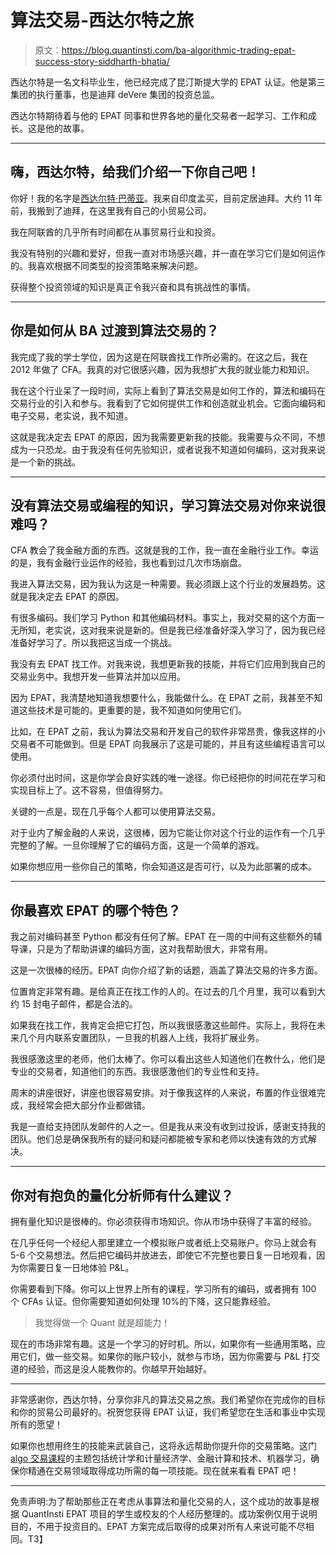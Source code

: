 # 算法交易-西达尔特之旅

> 原文：<https://blog.quantinsti.com/ba-algorithmic-trading-epat-success-story-siddharth-bhatia/>

西达尔特是一名文科毕业生，他已经完成了昆汀斯提大学的 EPAT 认证。他是第三集团的执行董事，也是迪拜 deVere 集团的投资总监。

西达尔特期待着与他的 EPAT 同事和世界各地的量化交易者一起学习、工作和成长。这是他的故事。

* * *

## 嗨，西达尔特，给我们介绍一下你自己吧！

你好！我的名字是[西达尔特·巴蒂亚](http://www.linkedin.com/in/siddharth-bhatia-cfa-a87395209/)。我来自印度孟买，目前定居迪拜。大约 11 年前，我搬到了迪拜，在这里我有自己的小贸易公司。

我在阿联酋的几乎所有时间都在从事贸易行业和投资。

我没有特别的兴趣和爱好，但我一直对市场感兴趣，并一直在学习它们是如何运作的。我喜欢根据不同类型的投资策略来解决问题。

获得整个投资领域的知识是真正令我兴奋和具有挑战性的事情。

* * *

## 你是如何从 BA 过渡到算法交易的？

我完成了我的学士学位，因为这是在阿联酋找工作所必需的。在这之后，我在 2012 年做了 CFA。我真的对它很感兴趣，因为我想扩大我的就业能力和知识。

我在这个行业呆了一段时间，实际上看到了算法交易是如何工作的，算法和编码在交易行业的引入和参与。我看到了它如何提供工作和创造就业机会。它面向编码和电子交易，老实说，我不知道。

这就是我决定去 EPAT 的原因，因为我需要更新我的技能。我需要与众不同，不想成为一只恐龙。由于我没有任何先验知识，或者说我不知道如何编码，这对我来说是一个新的挑战。

* * *

## 没有算法交易或编程的知识，学习算法交易对你来说很难吗？

CFA 教会了我金融方面的东西。这就是我的工作，我一直在金融行业工作。幸运的是，我有金融行业运作的经验，我也看到过几次市场崩盘。

我进入算法交易，因为我认为这是一种需要。我必须跟上这个行业的发展趋势。这就是我决定去 EPAT 的原因。

有很多编码。我们学习 Python 和其他编码材料。事实上，我对交易的这个方面一无所知，老实说，这对我来说是新的。但是我已经准备好深入学习了，因为我已经准备好学习了。所以我把这当成一个挑战。

我没有去 EPAT 找工作。对我来说，我想更新我的技能，并将它们应用到我自己的交易业务中。我想开发一些算法并加以应用。

因为 EPAT，我清楚地知道我想要什么，我能做什么。在 EPAT 之前，我甚至不知道这些技术是可能的。更重要的是，我不知道如何使用它们。

比如，在 EPAT 之前，我认为算法交易和开发自己的软件非常昂贵，像我这样的小交易者不可能做到。但是 EPAT 向我展示了这是可能的，并且有这些编程语言可以使用。

你必须付出时间，这是你学会良好实践的唯一途径。你已经把你的时间花在学习和实现目标上了。这不容易，但值得努力。

关键的一点是，现在几乎每个人都可以使用算法交易。

对于业内了解金融的人来说，这很棒，因为它能让你对这个行业的运作有一个几乎完整的了解。一旦你理解了它的编码方面，这是一个简单的游戏。

如果你想应用一些你自己的策略，你会知道这是否可行，以及为此部署的成本。

* * *

## 你最喜欢 EPAT 的哪个特色？

我之前对编码甚至 Python 都没有任何了解。EPAT 在一周的中间有这些额外的辅导课，只是为了帮助讲课的编码方面，这对我帮助很大，非常有用。

这是一次很棒的经历。EPAT 向你介绍了新的话题，涵盖了算法交易的许多方面。

位置肯定非常有趣。是给真正在找工作的人的。在过去的几个月里，我可以看到大约 15 封电子邮件，都是合法的。

如果我在找工作，我肯定会把它打包，所以我很感激这些邮件。实际上，我将在未来几个月内联系安置团队，一旦我的机器人上线，我将扩展业务。

我很感激这里的老师，他们太棒了。你可以看出这些人知道他们在教什么，他们是专业的交易者，知道他们的东西。我很感激他们的专业性和支持。

周末的讲座很好，讲座也很容易安排。对于像我这样的人来说，布置的作业很难完成，我经常会把大部分作业都做错。

我是一直给支持团队发邮件的人之一。但是我从来没有收到过投诉，感谢支持我的团队。他们总是确保我所有的疑问和疑问都能被专家和老师以快速有效的方式解决。

* * *

## 你对有抱负的量化分析师有什么建议？

拥有量化知识是很棒的。你必须获得市场知识。你从市场中获得了丰富的经验。

在几乎任何一个经纪人那里建立一个模拟账户或者纸上交易账户。你马上就会有 5-6 个交易想法。然后把它编码并放进去，即使它不完整也要日复一日地观看，因为你需要日复一日地体验 P&L。

你需要看到下降。你可以上世界上所有的课程，学习所有的编码，或者拥有 100 个 CFAs 认证。但你需要知道如何处理 10%的下降，这只能靠经验。

> 我觉得做一个 Quant 就是超能力！

现在的市场非常有趣。这是一个学习的好时机。所以，如果你有一些通用策略，应用它们，做一些交易。如果你的账户较小，就参与市场，因为你需要与 P&L 打交道的经验，而这是没人能教你的。你越早开始越好。

* * *

非常感谢你，西达尔特，分享你非凡的算法交易之旅。我们希望你在完成你的目标和你的贸易公司最好的。祝贺您获得 EPAT 认证，我们希望您在生活和事业中实现所有的愿望！

如果你也想用终生的技能来武装自己，这将永远帮助你提升你的交易策略。这门 [algo 交易课程](https://www.quantinsti.com/epat)的主题包括统计学和计量经济学、金融计算和技术、机器学习，确保你精通在交易领域取得成功所需的每一项技能。现在就来看看 EPAT 吧！

* * *

免责声明:为了帮助那些正在考虑从事算法和量化交易的人，这个成功的故事是根据 QuantInsti EPAT 项目的学生或校友的个人经历整理的。成功案例仅用于说明目的，不用于投资目的。EPAT 方案完成后取得的成果对所有人来说可能不尽相同。T3】